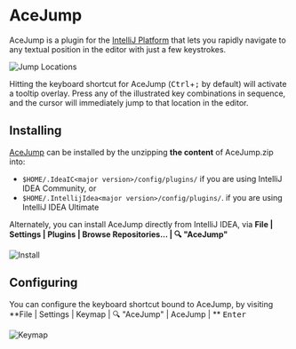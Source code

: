 # AceJump

AceJump is a plugin for the [IntelliJ Platform](https://github.com/JetBrains/intellij-community/) that lets you rapidly navigate to any textual position in the editor with just a few keystrokes.

![Jump Locations](https://cloud.githubusercontent.com/assets/175716/11759145/f50fcab6-a042-11e5-8662-c67deef1900a.png)

Hitting the keyboard shortcut for AceJump (<kbd>Ctrl</kbd>+<kbd>;</kbd> by default) will activate a tooltip overlay. Press any of the illustrated key combinations in sequence, and the cursor will immediately jump to that location in the editor.

## Installing

[AceJump](https://plugins.jetbrains.com/plugin/7086) can be installed by the unzipping **the content** of AceJump.zip into:

- `$HOME/.IdeaIC<major version>/config/plugins/` if you are using IntelliJ IDEA Community, or
- `$HOME/.IntellijIdea<major version>/config/plugins/`. if you are using IntelliJ IDEA Ultimate

Alternately, you can install AceJump directly from IntelliJ IDEA, via **File \| Settings \| Plugins \| Browse Repositories... \| 🔍 "AceJump"**

![Install](https://cloud.githubusercontent.com/assets/175716/11759317/3e581f2c-a046-11e5-9456-c186c6adee18.png)

## Configuring

You can configure the keyboard shortcut bound to AceJump, by visiting **File \| Settings \| Keymap \| 🔍 "AceJump" \| AceJump \| ** <kbd>Enter</kbd>

![Keymap](https://cloud.githubusercontent.com/assets/175716/11759286/7efe7ebe-a045-11e5-9585-420aed8232a4.png)
